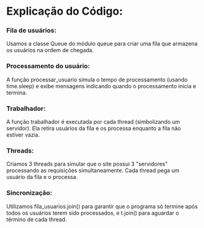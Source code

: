 # Explicação do Código:

### Fila de usuários:
Usamos a classe Queue do módulo queue para criar uma fila que armazena os usuários na ordem de chegada.

### Processamento do usuário:
A função processar_usuario simula o tempo de processamento (usando time.sleep) e exibe mensagens indicando quando o processamento inicia e termina.

### Trabalhador:
A função trabalhador é executada por cada thread (simbolizando um servidor). Ela retira usuários da fila e os processa enquanto a fila não estiver vazia.

### Threads:
Criamos 3 threads para simular que o site possui 3 "servidores" processando as requisições simultaneamente. Cada thread pega um usuário da fila e o processa.

### Sincronização:
Utilizamos fila_usuarios.join() para garantir que o programa só termine após todos os usuários terem sido processados, e t.join() para aguardar o término de cada thread.

